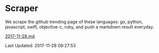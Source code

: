 # Scraper

We scrape the github trending page of these languages: go, python, javascript, swift, objective-c, ruby, and push a markdown result everyday.

[2017-11-28.md](https://github.com/henson/Scraper/blob/master/2017-11-28.md)

Last Updated: 2017-11-28 09:27:53
